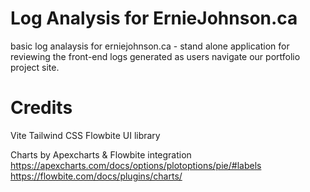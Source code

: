 # Log Analysis for ErnieJohnson.ca

basic log analaysis for erniejohnson.ca - stand alone application for reviewing the front-end logs generated as users navigate our portfolio project site.

# Credits
Vite
Tailwind CSS
Flowbite UI library

Charts by Apexcharts & Flowbite integration
https://apexcharts.com/docs/options/plotoptions/pie/#labels
https://flowbite.com/docs/plugins/charts/